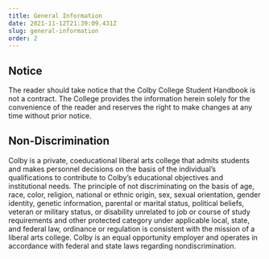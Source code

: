 ```yaml
---
title: General Information
date: 2021-11-12T21:39:09.431Z
slug: general-information
order: 2
---
```

## Notice

The reader should take notice that the Colby College Student Handbook is not a contract. The College provides the information herein solely for the convenience of the reader and reserves the right to make changes at any time without prior notice. 

## Non-Discrimination 

Colby is a private, coeducational liberal arts college that admits students and makes personnel decisions on the basis of the individual’s qualifications to contribute to Colby’s educational objectives and institutional needs. The principle of not discriminating on the basis of age, race, color, religion, national or ethnic origin, sex, sexual orientation, gender identity, genetic information, parental or marital status, political beliefs, veteran or military status, or disability unrelated to job or course of study requirements and other protected category under applicable local, state, and federal law, ordinance or regulation is consistent with the mission of a liberal arts college. Colby is an equal opportunity employer and operates in accordance with federal and state laws regarding nondiscrimination.